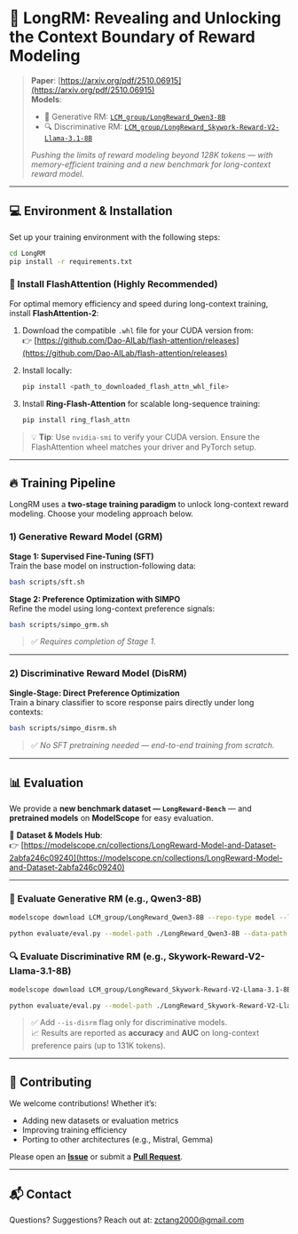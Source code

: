 # 📜 LongRM: Revealing and Unlocking the Context Boundary of Reward Modeling

> **Paper**: [https://arxiv.org/pdf/2510.06915](https://arxiv.org/pdf/2510.06915)  
> **Models**:  
> - 🤖 Generative RM: [`LCM_group/LongReward_Qwen3-8B`](https://modelscope.cn/models/LCM_group/LongReward_Qwen3-8B)  
> - 🔍 Discriminative RM: [`LCM_group/LongReward_Skywork-Reward-V2-Llama-3.1-8B`](https://modelscope.cn/models/LCM_group/LongReward_Skywork-Reward-V2-Llama-3.1-8B)  
>  
> *Pushing the limits of reward modeling beyond 128K tokens — with memory-efficient training and a new benchmark for long-context reward model.*

---

## 💻 Environment & Installation

Set up your training environment with the following steps:

```bash
cd LongRM
pip install -r requirements.txt
```

### 🔌 Install FlashAttention (Highly Recommended)

For optimal memory efficiency and speed during long-context training, install **FlashAttention-2**:

1. Download the compatible `.whl` file for your CUDA version from:  
   👉 [https://github.com/Dao-AILab/flash-attention/releases](https://github.com/Dao-AILab/flash-attention/releases)

2. Install locally:
   ```bash
   pip install <path_to_downloaded_flash_attn_whl_file>
   ```

3. Install **Ring-Flash-Attention** for scalable long-sequence training:
   ```bash
   pip install ring_flash_attn
   ```

> 💡 **Tip**: Use `nvidia-smi` to verify your CUDA version. Ensure the FlashAttention wheel matches your driver and PyTorch setup.

---

## 🔥 Training Pipeline

LongRM uses a **two-stage training paradigm** to unlock long-context reward modeling. Choose your modeling approach below.

### 1) Generative Reward Model (GRM)

**Stage 1: Supervised Fine-Tuning (SFT)**  
Train the base model on instruction-following data:
```bash
bash scripts/sft.sh
```

**Stage 2: Preference Optimization with SIMPO**  
Refine the model using long-context preference signals:
```bash
bash scripts/simpo_grm.sh
```

> ✅ *Requires completion of Stage 1.*

---

### 2) Discriminative Reward Model (DisRM)

**Single-Stage: Direct Preference Optimization**  
Train a binary classifier to score response pairs directly under long contexts:
```bash
bash scripts/simpo_disrm.sh
```

> ✅ *No SFT pretraining needed — end-to-end training from scratch.*

---

## 📊 Evaluation

We provide a **new benchmark dataset — `LongReward-Bench`** — and **pretrained models** on **ModelScope** for easy evaluation.

🔗 **Dataset & Models Hub**:  
👉 [https://modelscope.cn/collections/LongReward-Model-and-Dataset-2abfa246c09240](https://modelscope.cn/collections/LongReward-Model-and-Dataset-2abfa246c09240)

---

### 🤖 Evaluate Generative RM (e.g., Qwen3-8B)

```bash
modelscope download LCM_group/LongReward_Qwen3-8B --repo-type model --local_dir ./LongReward_Qwen3-8B

python evaluate/eval.py --model-path ./LongReward_Qwen3-8B --data-path ./LongReward-Bench
```

### 🔍 Evaluate Discriminative RM (e.g., Skywork-Reward-V2-Llama-3.1-8B)

```bash
modelscope download LCM_group/LongReward_Skywork-Reward-V2-Llama-3.1-8B --repo-type model --local_dir ./LongReward_Skywork-Reward-V2-Llama-3.1-8B

python evaluate/eval.py --model-path ./LongReward_Skywork-Reward-V2-Llama-3.1-8B --data-path ./LongReward-Bench --is-disrm
```

> ✅ Add `--is-disrm` flag only for discriminative models.  
> 📈 Results are reported as **accuracy** and **AUC** on long-context preference pairs (up to 131K tokens).

---

## 🤝 Contributing

We welcome contributions! Whether it’s:
- Adding new datasets or evaluation metrics  
- Improving training efficiency  
- Porting to other architectures (e.g., Mistral, Gemma)

Please open an **[Issue](https://github.com/LCM-Lab/LongRM/issues)** or submit a **[Pull Request](https://github.com/LCM-Lab/LongRM/pulls)**.

---

## 📬 Contact

Questions? Suggestions? Reach out at: zctang2000@gmail.com
